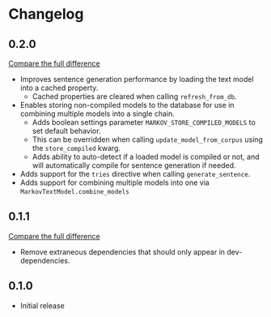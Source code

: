 # Changelog

## 0.2.0
[Compare the full difference](https://github.com/andrlik/django-podcast-analyzer/compare/0.1.1...0.2.0)

- Improves sentence generation performance by loading the text model into a cached property.
    - Cached properties are cleared when calling `refresh_from_db`.
- Enables storing non-compiled models to the database for use in combining multiple models into a single chain.
    - Adds boolean settings parameter `MARKOV_STORE_COMPILED_MODELS` to set default behavior.
    - This can be overridden when calling `update_model_from_corpus` using the `store_compiled` kwarg.
    - Adds ability to auto-detect if a loaded model is compiled or not, and will automatically compile for sentence generation if needed.
- Adds support for the `tries` directive when calling `generate_sentence`.
- Adds support for combining multiple models into one via `MarkovTextModel.combine_models`

## 0.1.1
[Compare the full difference](https://github.com/andrlik/django-podcast-analyzer/compare/0.1.0...0.1.1)

- Remove extraneous dependencies that should only appear in dev-dependencies.

## 0.1.0

- Initial release
